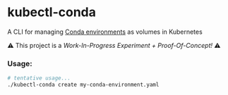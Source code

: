 # kubectl-conda
A CLI for managing  [Conda environments](https://docs.conda.io/projects/conda/en/latest/user-guide/tasks/manage-environments.html#creating-an-environment-file-manually)
as volumes in Kubernetes 

⚠️ This project is a _Work-In-Progress Experiment + Proof-Of-Concept!_ ⚠️

### Usage:

```bash
# tentative usage...
./kubectl-conda create my-conda-environment.yaml
```

